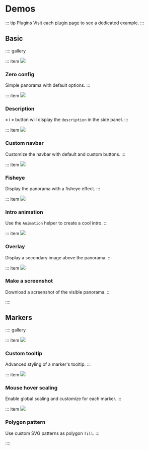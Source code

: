# Demos

::: tip Plugins
Visit each [plugin page](../plugins/) to see a dedicated example.
:::

## Basic

:::: gallery

::: item
[![](../images/demos/default.jpg)](./basic/1-zero-config.md)

### Zero config

Simple panorama with default options.
:::

::: item
[![](../images/demos/description.jpg)](./basic/2-description.md)

### Description

&laquo; i &raquo; button will display the `description` in the side panel.
:::

::: item
[![](../images/demos/navbar.jpg)](./basic/3-custom-navbar.md)

### Custom navbar

Customize the navbar with default and custom buttons.
:::

::: item
[![](../images/demos/fisheye.jpg)](./basic/4-fisheye.md)

### Fisheye

Display the panorama with a fisheye effect.
:::

::: item
[![](../images/demos/animation.gif)](./basic/5-animation.md)

### Intro animation

Use the `Animation` helper to create a cool intro.
:::

::: item
[![](../images/demos/overlay.jpg)](./basic/6-overlay.md)

### Overlay

Display a secondary image above the panorama.
:::

::: item
[![](../images/demos/screenshot.jpg)](./basic/7-screenshot.md)

### Make a screenshot

Download a screenshot of the visible panorama.
:::

::::

## Markers

:::: gallery

::: item
[![](../images/demos/custom-marker.jpg)](./markers/custom-tooltip.md)

### Custom tooltip

Advanced styling of a marker's tooltip.
:::

::: item
[![](../images/demos/hover-scale.jpg)](./markers/hover-scale.md)

### Mouse hover scaling

Enable global scaling and customize for each marker.
:::

::: item
[![](../images/demos/polygon-pattern.jpg)](./markers/polygon-pattern.md)

### Polygon pattern

Use custom SVG patterns as polygon `fill`.
:::

::::
